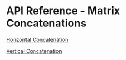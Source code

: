 # API Reference - Matrix Concatenations

[Horizontal Concatenation](MatrixConcatenations/HorizontalConcatenation.md)

[Vertical Concatenation](MatrixConcatenations/VerticalConcatenation.md)

